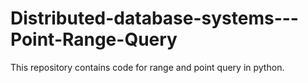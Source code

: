 # Distributed-database-systems---Point-Range-Query

This repository contains code for range and point query in python.
